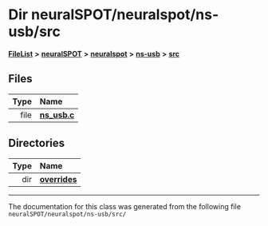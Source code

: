 

# Dir neuralSPOT/neuralspot/ns-usb/src



[**FileList**](files.md) **>** [**neuralSPOT**](dir_75594cce7c7773aa3cb253214bf56510.md) **>** [**neuralspot**](dir_b737d82f35ec218ac5a7ef4105db9c0e.md) **>** [**ns-usb**](dir_450d7ce7daa9d29b9b3b5cb7d00f16f9.md) **>** [**src**](dir_f255d6a194767e484966de6b2584c9a6.md)












## Files

| Type | Name |
| ---: | :--- |
| file | [**ns\_usb.c**](ns__usb_8c.md) <br> |


## Directories

| Type | Name |
| ---: | :--- |
| dir | [**overrides**](dir_9c7a8f6708b262eb1b0dd6b85c35f66f.md) <br> |

























































------------------------------
The documentation for this class was generated from the following file `neuralSPOT/neuralspot/ns-usb/src/`

